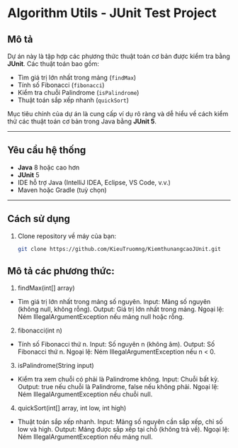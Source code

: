 # Algorithm Utils - JUnit Test Project

## Mô tả
Dự án này là tập hợp các phương thức thuật toán cơ bản được kiểm tra bằng **JUnit**. Các thuật toán bao gồm:
- Tìm giá trị lớn nhất trong mảng (`findMax`)
- Tính số Fibonacci (`fibonacci`)
- Kiểm tra chuỗi Palindrome (`isPalindrome`)
- Thuật toán sắp xếp nhanh (`quickSort`)

Mục tiêu chính của dự án là cung cấp ví dụ rõ ràng và dễ hiểu về cách kiểm thử các thuật toán cơ bản trong Java bằng **JUnit 5**.

---

## Yêu cầu hệ thống
- **Java** 8 hoặc cao hơn
- **JUnit** 5
- IDE hỗ trợ Java (IntelliJ IDEA, Eclipse, VS Code, v.v.)
- Maven hoặc Gradle (tuỳ chọn)

---

## Cách sử dụng

1. Clone repository về máy của bạn:
   ```bash
   git clone https://github.com/KieuTruomng/KiemthunangcaoJUnit.git


## Mô tả các phương thức:
1. findMax(int[] array)
- Tìm giá trị lớn nhất trong mảng số nguyên.
Input: Mảng số nguyên (không null, không rỗng).
Output: Giá trị lớn nhất trong mảng.
Ngoại lệ: Ném IllegalArgumentException nếu mảng null hoặc rỗng.

2. fibonacci(int n)
- Tính số Fibonacci thứ n.
Input: Số nguyên n (không âm).
Output: Số Fibonacci thứ n.
Ngoại lệ: Ném IllegalArgumentException nếu n < 0.

3. isPalindrome(String input)
- Kiểm tra xem chuỗi có phải là Palindrome không.
Input: Chuỗi bất kỳ.
Output: true nếu chuỗi là Palindrome, false nếu không phải.
Ngoại lệ: Ném IllegalArgumentException nếu chuỗi null.

4. quickSort(int[] array, int low, int high)
- Thuật toán sắp xếp nhanh.
Input: Mảng số nguyên cần sắp xếp, chỉ số low và high.
Output: Mảng được sắp xếp tại chỗ (không trả về).
Ngoại lệ: Ném IllegalArgumentException nếu mảng null.

